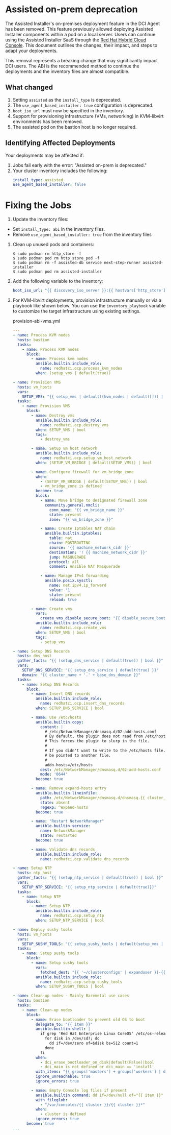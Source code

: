 # Assisted on-prem deprecation

The Assisted Installer's on-premises deployment feature in the DCI Agent has been removed. This feature previously allowed deploying Assisted Installer components within a pod on a local server. Users can continue using the Assisted Installer SaaS through the [Red Hat Hybrid Cloud Console](http://console.redhat.com/). This document outlines the changes, their impact, and steps to adapt your deployments.

This removal represents a breaking change that may significantly impact DCI users. The ABI is the recommended method to continue the deployments and the inventory files are almost compatible.

## What changed

1. Setting `assisted` as the `install_type` is deprecated.
1. The `use_agent_based_installer: true` configuration is deprecated.
1. `boot_iso_url` must now be specified in the inventory.
1. Support for provisioning infrastructure (VMs, networking) in KVM-libvirt environments has been removed.
1. The assisted pod on the bastion host is no longer required.

## Identifying Affected Deployments

Your deployments may be affected if:
1. Jobs fail early with the error: "Assisted on-prem is deprecated."
1. Your cluster inventory includes the following:
    ```yaml
    install_type: assisted
    use_agent_based_installer: false
    ```

# Fixing the Jobs
1. Update the inventory files:
  - Set `install_type: abi` in the inventory files.
  - Remove `use_agent_based_installer: true` from the inventory files
1. Clean up unused pods and containers:
    ```Shell
    $ sudo podman rm http_store -f
    $ sudo podman pod rm http_store_pod -f
    $ sudo podman rm -f assisted-db service next-step-runner assisted-installer
    $ sudo podman pod rm assisted-installer
    ```
1. Add the following variable to the inventory:
    ```yaml
    boot_iso_url: "{{ discovery_iso_server }}:{{ hostvars['http_store']['http_port'] }}/{{ discovery_iso_name }}"`
    ```
1. For KVM-libvirt deployments, provision infrastructure manually or via a playbook like shown below. You can use the `inventory_playbook` variable to customize the target infrastructure using existing settings.

    provision-abi-vms.yml
    ```yaml
    ---
    - name: Process KVM nodes
      hosts: bastion
      tasks:
        - name: Process KVM nodes
          block:
            - name: Process kvm nodes
              ansible.builtin.include_role:
                name: redhatci.ocp.process_kvm_nodes
              when: (setup_vms | default(true))

    - name: Provision VMS
      hosts: vm_hosts
      vars:
        SETUP_VMS: "{{ setup_vms | default((kvm_nodes | default([])) | length | int >= 1) }}"
      tasks:
        - name: Provision VMS
          block:
            - name: Destroy vms
              ansible.builtin.include_role:
                name: redhatci.ocp.destroy_vms
              when: SETUP_VMS | bool
              tags:
                - destroy_vms

            - name: Setup vm host network
              ansible.builtin.include_role:
                name: redhatci.ocp.setup_vm_host_network
              when: (SETUP_VM_BRIDGE | default(SETUP_VMS)) | bool

            - name: Configure firewall for vm_bridge_zone
              when:
                - (SETUP_VM_BRIDGE | default(SETUP_VMS)) | bool
                - vm_bridge_zone is defined
              become: true
              block:
                - name: Move bridge to designated firewall zone
                  community.general.nmcli:
                    conn_name: "{{ vm_bridge_name }}"
                    state: present
                    zone: "{{ vm_bridge_zone }}"

                - name: Create Iptables NAT chain
                  ansible.builtin.iptables:
                    table: nat
                    chain: POSTROUTING
                    source: '{{ machine_network_cidr }}'
                    destination: '! {{ machine_network_cidr }}'
                    jump: MASQUERADE
                    protocol: all
                    comment: Ansible NAT Masquerade

                - name: Manage IPv4 forwarding
                  ansible.posix.sysctl:
                    name: net.ipv4.ip_forward
                    value: '1'
                    state: present
                    reload: true

            - name: Create vms
              vars:
                create_vms_disable_secure_boot: "{{ disable_secure_boot | default(false) | bool }}"
              ansible.builtin.include_role:
                name: redhatci.ocp.create_vms
              when: SETUP_VMS | bool
              tags:
                - setup_vms

    - name: Setup DNS Records
      hosts: dns_host
      gather_facts: "{{ (setup_dns_service | default(true)) | bool }}"
      vars:
        SETUP_DNS_SERVICE: "{{ setup_dns_service | default(true) }}"
        domain: "{{ cluster_name + '.' + base_dns_domain }}"
      tasks:
        - name: Setup DNS Records
          block:
            - name: Insert DNS records
              ansible.builtin.include_role:
                name: redhatci.ocp.insert_dns_records
              when: SETUP_DNS_SERVICE | bool

            - name: Use /etc/hosts
              ansible.builtin.copy:
                content: |
                  # /etc/NetworkManager/dnsmasq.d/02-add-hosts.conf
                  # By default, the plugin does not read from /etc/hosts.
                  # This forces the plugin to slurp in the file.
                  #
                  # If you didn't want to write to the /etc/hosts file.  This could
                  # be pointed to another file.
                  #
                  addn-hosts=/etc/hosts
                dest: /etc/NetworkManager/dnsmasq.d/02-add-hosts.conf
                mode: '0644'
              become: true

            - name: Remove expand-hosts entry
              ansible.builtin.lineinfile:
                path: /etc/NetworkManager/dnsmasq.d/dnsmasq.{{ cluster_name }}.conf
                state: absent
                regexp: ^expand-hosts
              become: true

            - name: "Restart NetworkManager"
              ansible.builtin.service:
                name: NetworkManager
                state: restarted
              become: true

            - name: Validate dns records
              ansible.builtin.include_role:
                name: redhatci.ocp.validate_dns_records

    - name: Setup NTP
      hosts: ntp_host
      gather_facts: "{{ (setup_ntp_service | default(true)) | bool }}"
      vars:
        SETUP_NTP_SERVICE: "{{ setup_ntp_service | default(true)}}"
      tasks:
        - name: Setup NTP
          block:
            - name: Setup NTP
              ansible.builtin.include_role:
                name: redhatci.ocp.setup_ntp
              when: SETUP_NTP_SERVICE | bool

    - name: Deploy sushy tools
      hosts: vm_hosts
      vars:
        SETUP_SUSHY_TOOLS: "{{ setup_sushy_tools | default(setup_vms | default(true)) }}"
      tasks:
        - name: Setup sushy tools
          block:
            - name: Setup sushy tools
              vars:
                fetched_dest: "{{ '~/clusterconfigs' | expanduser }}-{{ cluster_name }}"
              ansible.builtin.include_role:
                name: redhatci.ocp.setup_sushy_tools
              when: SETUP_SUSHY_TOOLS | bool

    - name: Clean-up nodes - Mainly Baremetal use cases
      hosts: bastion
      tasks:
        - name: Clean-up nodes
          block:
            - name: Erase bootloader to prevent old OS to boot
              delegate_to: "{{ item }}"
              ansible.builtin.shell: |
                if grep 'Red Hat Enterprise Linux CoreOS' /etc/os-release; then
                  for disk in /dev/sd?; do
                    dd if=/dev/zero of=$disk bs=512 count=1
                  done
                fi
              when:
                - dci_erase_bootloader_on_disk|default(False)|bool
                - dci_main is not defined or dci_main == 'install'
              with_items: "{{ groups['masters'] + groups['workers'] | default([]) }}"
              ignore_unreachable: true
              ignore_errors: true

            - name: Empty Console log files if present
              ansible.builtin.command: dd if=/dev/null of="{{ item }}"
              with_fileglob:
                - "/var/consoles/{{ cluster }}/{{ cluster }}*"
              when:
                - cluster is defined
              ignore_errors: true
          become: true
    ...
    ```
